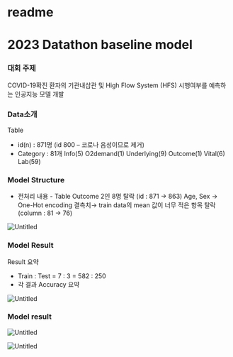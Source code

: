 # readme

# 2023 Datathon baseline model

### 대회 주제

COVID-19확진 환자의 기관내삽관 및 High Flow System (HFS) 시행여부를 예측하는 인공지능 모델 개발

### Data소개

Table

- id(n) : 871명 (id 800 – 코로나 음성이므로 제거)
- Category : 81개
Info(5)
O2demand(1)
Underlying(9)
Outcome(1)
Vital(6)
Lab(59)

### Model Structure

- 전처리 내용 - Table
Outcome 2인 8명 탈락 (id : 871 → 863)
Age, Sex → One-Hot encoding
결측치→ train data의 mean
값이 너무 적은 항목 탈락 (column : 81 → 76)

![Untitled](readme%20fdf84a16fd434dc2a8f37da4b4cc59d5/Untitled.png)

### Model Result

Result 요약

- Train : Test = 7 : 3 = 582 : 250
- 각 결과 Accuracy 요약

![Untitled](readme%20fdf84a16fd434dc2a8f37da4b4cc59d5/Untitled%201.png)

### Model result

![Untitled](readme%20fdf84a16fd434dc2a8f37da4b4cc59d5/Untitled%202.png)

![Untitled](readme%20fdf84a16fd434dc2a8f37da4b4cc59d5/Untitled%203.png)